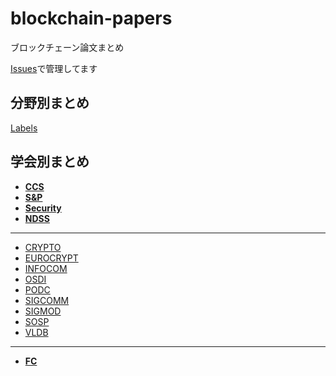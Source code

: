 # blockchain-papers

ブロックチェーン論文まとめ

[Issues](https://github.com/minaminao/blockchain-papers/issues?q=is%3Aissue+is%3Aopen+sort%3Aupdated-desc)で管理してます

## 分野別まとめ
[Labels](https://github.com/minaminao/blockchain-papers/labels)

## 学会別まとめ

- **[CCS](https://github.com/minaminao/blockchain-papers/projects/1)**
- **[S&P](https://github.com/minaminao/blockchain-papers/projects/2)**
- **[Security](https://github.com/minaminao/blockchain-papers/projects/4)**
- **[NDSS](https://github.com/minaminao/blockchain-papers/projects/3)**
***
- [CRYPTO](https://github.com/minaminao/blockchain-papers/issues?q=is%3Aissue+is%3Aopen+sort%3Aupdated-desc+CRYPTO)
- [EUROCRYPT](https://github.com/minaminao/blockchain-papers/issues?q=is%3Aissue+is%3Aopen+sort%3Aupdated-desc+EUROCRYPT)
- [INFOCOM](https://github.com/minaminao/blockchain-papers/issues?q=is%3Aissue+is%3Aopen+sort%3Aupdated-desc+INFOCOM)
- [OSDI](https://github.com/minaminao/blockchain-papers/issues?q=is%3Aissue+is%3Aopen+sort%3Aupdated-desc+OSDI)
- [PODC](https://github.com/minaminao/blockchain-papers/issues?q=is%3Aissue+is%3Aopen+sort%3Aupdated-desc+PODC)
- [SIGCOMM](https://github.com/minaminao/blockchain-papers/issues?q=is%3Aissue+is%3Aopen+sort%3Aupdated-desc+PODC)
- [SIGMOD](https://github.com/minaminao/blockchain-papers/projects/6)
- [SOSP](https://github.com/minaminao/blockchain-papers/issues?q=is%3Aissue+is%3Aopen+sort%3Aupdated-desc+PODC)
- [VLDB](https://github.com/minaminao/blockchain-papers/issues?q=is%3Aissue+is%3Aopen+sort%3Aupdated-desc+PODC)
***
- **[FC](https://github.com/minaminao/blockchain-papers/projects/5)**
